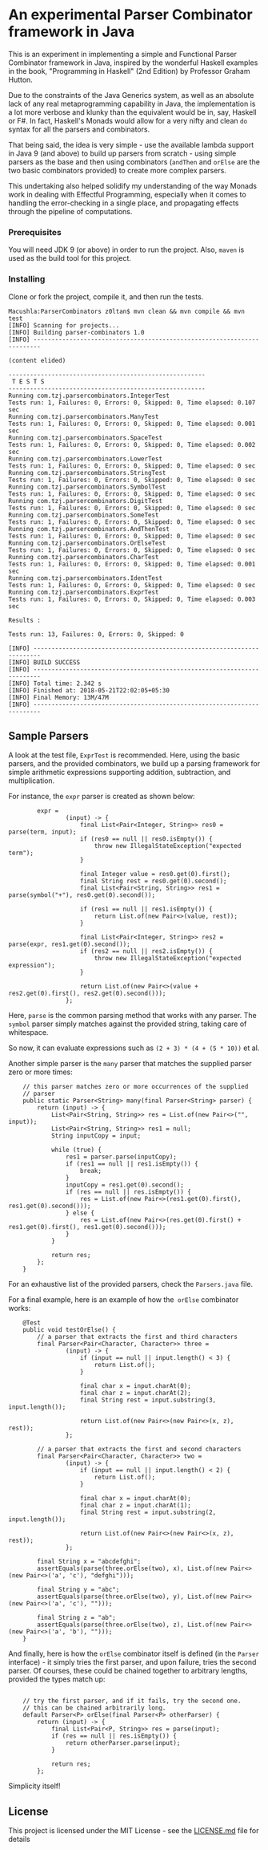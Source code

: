 # An experimental Parser Combinator framework in Java

This is an experiment in implementing a simple and Functional Parser Combinator framework
in Java, inspired by the wonderful Haskell examples in the book, "Programming in Haskell"
(2nd Edition) by Professor Graham Hutton.

Due to the constraints of the Java Generics system, as well as an absolute lack of any
real metaprogramming capability in Java, the implementation is a lot more verbose and
klunky than the equivalent would be in, say, Haskell or F#. In fact, Haskell's Monads
would allow for a very nifty and clean `do` syntax for all the parsers and combinators.

That being said, the idea is very simple - use the available lambda support in Java 9
(and above) to build up parsers from scratch - using simple parsers as the base and then
using combinators (`andThen` and `orElse` are the two basic combinators provided) to create
more complex parsers.

This undertaking also helped solidify my understanding of the way Monads work in dealing
with Effectful Programming, especially when it comes to handling the error-checking in
a single place, and propagating effects through the pipeline of computations.


### Prerequisites

You will need JDK 9 (or above) in order to run the project. Also, `maven` is used as the
build tool for this project.


### Installing

Clone or fork the project, compile it, and then run the tests.

```
Macushla:ParserCombinators z0ltan$ mvn clean && mvn compile && mvn test
[INFO] Scanning for projects...
[INFO] Building parser-combinators 1.0
[INFO] ------------------------------------------------------------------------

(content elided)

-------------------------------------------------------
 T E S T S
-------------------------------------------------------
Running com.tzj.parsercombinators.IntegerTest
Tests run: 1, Failures: 0, Errors: 0, Skipped: 0, Time elapsed: 0.107 sec
Running com.tzj.parsercombinators.ManyTest
Tests run: 1, Failures: 0, Errors: 0, Skipped: 0, Time elapsed: 0.001 sec
Running com.tzj.parsercombinators.SpaceTest
Tests run: 1, Failures: 0, Errors: 0, Skipped: 0, Time elapsed: 0.002 sec
Running com.tzj.parsercombinators.LowerTest
Tests run: 1, Failures: 0, Errors: 0, Skipped: 0, Time elapsed: 0 sec
Running com.tzj.parsercombinators.StringTest
Tests run: 1, Failures: 0, Errors: 0, Skipped: 0, Time elapsed: 0 sec
Running com.tzj.parsercombinators.SymbolTest
Tests run: 1, Failures: 0, Errors: 0, Skipped: 0, Time elapsed: 0 sec
Running com.tzj.parsercombinators.DigitTest
Tests run: 1, Failures: 0, Errors: 0, Skipped: 0, Time elapsed: 0 sec
Running com.tzj.parsercombinators.SomeTest
Tests run: 1, Failures: 0, Errors: 0, Skipped: 0, Time elapsed: 0 sec
Running com.tzj.parsercombinators.AndThenTest
Tests run: 1, Failures: 0, Errors: 0, Skipped: 0, Time elapsed: 0 sec
Running com.tzj.parsercombinators.OrElseTest
Tests run: 1, Failures: 0, Errors: 0, Skipped: 0, Time elapsed: 0 sec
Running com.tzj.parsercombinators.CharTest
Tests run: 1, Failures: 0, Errors: 0, Skipped: 0, Time elapsed: 0.001 sec
Running com.tzj.parsercombinators.IdentTest
Tests run: 1, Failures: 0, Errors: 0, Skipped: 0, Time elapsed: 0 sec
Running com.tzj.parsercombinators.ExprTest
Tests run: 1, Failures: 0, Errors: 0, Skipped: 0, Time elapsed: 0.003 sec

Results :

Tests run: 13, Failures: 0, Errors: 0, Skipped: 0

[INFO] ------------------------------------------------------------------------
[INFO] BUILD SUCCESS
[INFO] ------------------------------------------------------------------------
[INFO] Total time: 2.342 s
[INFO] Finished at: 2018-05-21T22:02:05+05:30
[INFO] Final Memory: 13M/47M
[INFO] ------------------------------------------------------------------------
```

## Sample Parsers

A look at the test file, `ExprTest` is recommended. Here, using the basic parsers, and 
the provided combinators, we build up a parsing framework for simple arithmetic expressions
supporting addition, subtraction, and multiplication.

For instance, the `expr` parser is created as shown below:
```
        expr =
                (input) -> {
                    final List<Pair<Integer, String>> res0 = parse(term, input);
                    if (res0 == null || res0.isEmpty()) {
                        throw new IllegalStateException("expected term");
                    }

                    final Integer value = res0.get(0).first();
                    final String rest = res0.get(0).second();
                    final List<Pair<String, String>> res1 = parse(symbol("+"), res0.get(0).second());

                    if (res1 == null || res1.isEmpty()) {
                        return List.of(new Pair<>(value, rest));
                    }

                    final List<Pair<Integer, String>> res2 = parse(expr, res1.get(0).second());
                    if (res2 == null || res2.isEmpty()) {
                        throw new IllegalStateException("expected expression");
                    }

                    return List.of(new Pair<>(value + res2.get(0).first(), res2.get(0).second()));
                };
```

Here, `parse` is the common parsing method that works with any parser. The `symbol` parser
simply matches against the provided string, taking care of whitespace.

So now, it can evaluate expressions such as `(2 + 3) * (4 + (5 * 10))` et al. 

Another simple parser is the `many` parser that matches the supplied parser zero or
more times:

```
    // this parser matches zero or more occurrences of the supplied
    // parser
    public static Parser<String> many(final Parser<String> parser) {
        return (input) -> {
            List<Pair<String, String>> res = List.of(new Pair<>("", input));
            List<Pair<String, String>> res1 = null;
            String inputCopy = input;

            while (true) {
                res1 = parser.parse(inputCopy);
                if (res1 == null || res1.isEmpty()) {
                    break;
                }
                inputCopy = res1.get(0).second();
                if (res == null || res.isEmpty()) {
                    res = List.of(new Pair<>(res1.get(0).first(), res1.get(0).second()));
                } else {
                    res = List.of(new Pair<>(res.get(0).first() + res1.get(0).first(), res1.get(0).second()));
                }
            }

            return res;
        };
    }
```

For an exhaustive list of the provided parsers, check the `Parsers.java` file. 

For a final example, here is an example of how the` orElse` combinator works:

```
    @Test
    public void testOrElse() {
        // a parser that extracts the first and third characters
        final Parser<Pair<Character, Character>> three =
                (input) -> {
                    if (input == null || input.length() < 3) {
                        return List.of();
                    }

                    final char x = input.charAt(0);
                    final char z = input.charAt(2);
                    final String rest = input.substring(3, input.length());

                    return List.of(new Pair<>(new Pair<>(x, z), rest));
                };

        // a parser that extracts the first and second characters
        final Parser<Pair<Character, Character>> two =
                (input) -> {
                    if (input == null || input.length() < 2) {
                        return List.of();
                    }

                    final char x = input.charAt(0);
                    final char z = input.charAt(1);
                    final String rest = input.substring(2, input.length());

                    return List.of(new Pair<>(new Pair<>(x, z), rest));
                };

        final String x = "abcdefghi";
        assertEquals(parse(three.orElse(two), x), List.of(new Pair<>(new Pair<>('a', 'c'), "defghi")));

        final String y = "abc";
        assertEquals(parse(three.orElse(two), y), List.of(new Pair<>(new Pair<>('a', 'c'), "")));

        final String z = "ab";
        assertEquals(parse(three.orElse(two), z), List.of(new Pair<>(new Pair<>('a', 'b'), "")));
    }
```

And finally, here is how the `orElse` combinator itself is defined (in the `Parser` interface) - 
it simply tries the first parser, and upon failure, tries the second parser. Of courses, these could be
chained together to arbitrary lengths, provided the types match up:

```

    // try the first parser, and if it fails, try the second one.
    // this can be chained arbitrarily long.
    default Parser<P> orElse(final Parser<P> otherParser) {
        return (input) -> {
            final List<Pair<P, String>> res = parse(input);
            if (res == null || res.isEmpty()) {
                return otherParser.parse(input);
            }

            return res;
        };

```

Simplicity itself!

## License

This project is licensed under the MIT License - see the [LICENSE.md](https://github.com/timmyjose/JavaParserCombinators/blob/master/LICENSE) file for details

